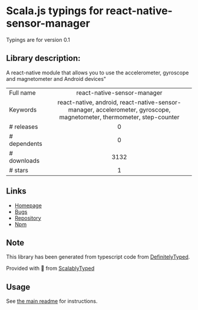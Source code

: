 
# Scala.js typings for react-native-sensor-manager

Typings are for version 0.1

## Library description:
A react-native module that allows you to use the accelerometer, gyroscope and magnetometer and Android devices"

|                    |                 |
| ------------------ | :-------------: |
| Full name          | react-native-sensor-manager |
| Keywords           | react-native, android, react-native-sensor-manager, accelerometer, gyroscope, magnetometer, thermometer, step-counter |
| # releases         | 0 |
| # dependents       | 0 |
| # downloads        | 3132 |
| # stars            | 1 |

## Links
- [Homepage](https://github.com/kprimice/react-native-sensor-manager#readme)
- [Bugs](https://github.com/kprimice/react-native-sensor-manager/issues)
- [Repository](https://github.com/kprimice/react-native-sensor-manager)
- [Npm](https://www.npmjs.com/package/react-native-sensor-manager)
    


## Note
This library has been generated from typescript code from [DefinitelyTyped](https://definitelytyped.org).

Provided with :purple_heart: from [ScalablyTyped](https://github.com/oyvindberg/ScalablyTyped)

## Usage
See [the main readme](../../readme.md) for instructions.


